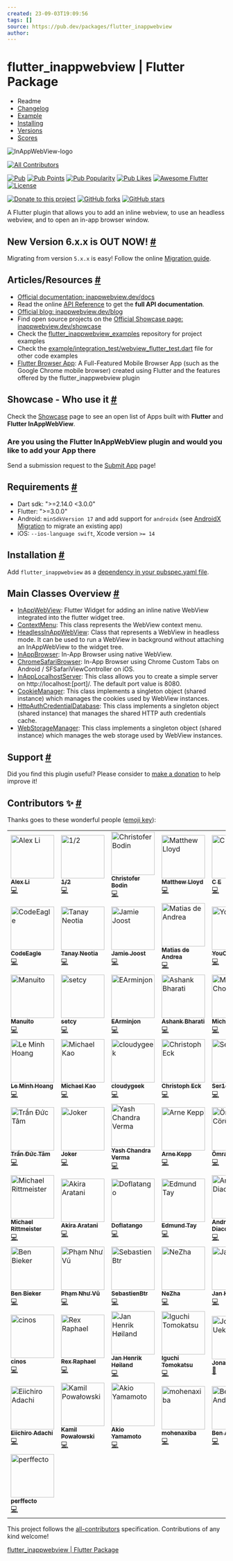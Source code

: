 ```yaml
---
created: 23-09-03T19:09:56
tags: []
source: https://pub.dev/packages/flutter_inappwebview
author:
---
```


# flutter_inappwebview | Flutter Package

- Readme
- [Changelog](https://pub.dev/packages/flutter_inappwebview/changelog)
- [Example](https://pub.dev/packages/flutter_inappwebview/example)
- [Installing](https://pub.dev/packages/flutter_inappwebview/install)
- [Versions](https://pub.dev/packages/flutter_inappwebview/versions)
- [Scores](https://pub.dev/packages/flutter_inappwebview/score)

![InAppWebView-logo](https://user-images.githubusercontent.com/5956938/195422744-bdcfed16-73f0-4bc9-94ab-ecf10771a1c4.png)

[![All Contributors](https://img.shields.io/badge/all_contributors-64-orange.svg?style=flat-square)](https://pub.dev/packages/flutter_inappwebview#contributors-)

[![Pub](https://img.shields.io/pub/v/flutter_inappwebview?include_prereleases)](https://pub.dartlang.org/packages/flutter_inappwebview)
[![Pub Points](https://img.shields.io/pub/points/flutter_inappwebview)](https://pub.dev/packages/flutter_inappwebview/score)
[![Pub Popularity](https://img.shields.io/pub/popularity/flutter_inappwebview)](https://pub.dev/packages/flutter_inappwebview/score)
[![Pub Likes](https://img.shields.io/pub/likes/flutter_inappwebview)](https://pub.dev/packages/flutter_inappwebview/score)
[![Awesome Flutter](https://img.shields.io/badge/Awesome-Flutter-blue.svg?longCache=true&style=flat-square)](https://stackoverflow.com/questions/tagged/flutter-inappwebview)
[![License](https://img.shields.io/badge/License-Apache%202.0-blue.svg)](https://github.com/pichillilorenzo/flutter_inappwebview/blob/main/LICENSE)

[![Donate to this project](https://img.shields.io/badge/support-donate-yellow.svg)](https://inappwebview.dev/donate/)
[![GitHub forks](https://img.shields.io/github/forks/pichillilorenzo/flutter_inappwebview?style=social)](https://github.com/pichillilorenzo/flutter_inappwebview)
[![GitHub stars](https://img.shields.io/github/stars/pichillilorenzo/flutter_inappwebview?style=social)](https://github.com/pichillilorenzo/flutter_inappwebview)

A Flutter plugin that allows you to add an inline webview, to use an headless webview, and to open an in-app browser window.

## New Version 6.x.x is OUT NOW! [#](https://pub.dev/packages/flutter_inappwebview#new-version-6xx-is-out-now)

Migrating from version `5.x.x` is easy! Follow the online [Migration guide](https://inappwebview.dev/docs/migration-guide).

## Articles/Resources [#](https://pub.dev/packages/flutter_inappwebview#articlesresources)

- [Official documentation: inappwebview.dev/docs](https://inappwebview.dev/docs/intro)
- Read the online [API Reference](https://pub.dartlang.org/documentation/flutter_inappwebview/latest/) to get the **full API documentation**.
- [Official blog: inappwebview.dev/blog](https://inappwebview.dev/blog/)
- Find open source projects on the [Official Showcase page: inappwebview.dev/showcase](https://inappwebview.dev/showcase/)
- Check the [flutter_inappwebview_examples](https://github.com/pichillilorenzo/flutter_inappwebview_examples) repository for project examples
- Check the [example/integration_test/webview_flutter_test.dart](https://github.com/pichillilorenzo/flutter_inappwebview/blob/main/example/integration_test/webview_flutter_test.dart) file for other code examples
- [Flutter Browser App](https://github.com/pichillilorenzo/flutter_browser_app): A Full-Featured Mobile Browser App (such as the Google Chrome mobile browser) created using Flutter and the features offered by the flutter_inappwebview plugin

## Showcase - Who use it [#](https://pub.dev/packages/flutter_inappwebview#showcase---who-use-it)

Check the [Showcase](https://inappwebview.dev/showcase/) page to see an open list of Apps built with **Flutter** and **Flutter InAppWebView**.

### Are you using the **Flutter InAppWebView** plugin and would you like to add your App there

Send a submission request to the [Submit App](https://inappwebview.dev/submit-app/) page!

## Requirements [#](https://pub.dev/packages/flutter_inappwebview#requirements)

- Dart sdk: ">=2.14.0 <3.0.0"
- Flutter: ">=3.0.0"
- Android: `minSdkVersion 17` and add support for `androidx` (see [AndroidX Migration](https://flutter.dev/docs/development/androidx-migration) to migrate an existing app)
- iOS: `--ios-language swift`, Xcode version `>= 14`

## Installation [#](https://pub.dev/packages/flutter_inappwebview#installation)

Add `flutter_inappwebview` as a [dependency in your pubspec.yaml file](https://flutter.io/using-packages/).

## Main Classes Overview [#](https://pub.dev/packages/flutter_inappwebview#main-classes-overview)

- [InAppWebView](https://inappwebview.dev/docs/5.x.x/webview/in-app-webview): Flutter Widget for adding an inline native WebView integrated into the flutter widget tree.
- [ContextMenu](https://inappwebview.dev/docs/5.x.x/webview/context-menu): This class represents the WebView context menu.
- [HeadlessInAppWebView](https://inappwebview.dev/docs/5.x.x/webview/headless-in-app-webview): Class that represents a WebView in headless mode. It can be used to run a WebView in background without attaching an InAppWebView to the widget tree.
- [InAppBrowser](https://inappwebview.dev/docs/5.x.x/in-app-browsers/in-app-browser): In-App Browser using native WebView.
- [ChromeSafariBrowser](https://inappwebview.dev/docs/5.x.x/in-app-browsers/chrome-safari-browser): In-App Browser using Chrome Custom Tabs on Android / SFSafariViewController on iOS.
- [InAppLocalhostServer](https://inappwebview.dev/docs/5.x.x/in-app-localhost-server): This class allows you to create a simple server on http://localhost:\[port\]/. The default port value is 8080.
- [CookieManager](https://inappwebview.dev/docs/5.x.x/cookie-manager): This class implements a singleton object (shared instance) which manages the cookies used by WebView instances.
- [HttpAuthCredentialDatabase](https://inappwebview.dev/docs/5.x.x/http-auth-credential-database): This class implements a singleton object (shared instance) that manages the shared HTTP auth credentials cache.
- [WebStorageManager](https://inappwebview.dev/docs/5.x.x/web-storage-manager): This class implements a singleton object (shared instance) which manages the web storage used by WebView instances.

## Support [#](https://pub.dev/packages/flutter_inappwebview#support)

Did you find this plugin useful? Please consider to [make a donation](https://inappwebview.dev/donate/) to help improve it!

## Contributors ✨ [#](https://pub.dev/packages/flutter_inappwebview#contributors-)

Thanks goes to these wonderful people ([emoji key](https://allcontributors.org/docs/en/emoji-key)):

<table><tbody><tr><td><a href="https://blog.alexv525.com/" rel="ugc"><img src="https://avatars.githubusercontent.com/u/15884415?v=4?s=100" width="100px;" alt="Alex Li"><br><sub><b>Alex Li</b></sub></a><br><a href="https://github.com/pichillilorenzo/flutter_inappwebview/commits?author=AlexV525" title="Code" rel="ugc">💻</a></td><td><a href="https://github.com/crazecoder" rel="ugc"><img src="https://avatars.githubusercontent.com/u/18387906?v=4?s=100" width="100px;" alt="1/2"><br><sub><b>1/2</b></sub></a><br><a href="https://github.com/pichillilorenzo/flutter_inappwebview/commits?author=crazecoder" title="Code" rel="ugc">💻</a></td><td><a href="https://github.com/cbodin" rel="ugc"><img src="https://avatars.githubusercontent.com/u/220255?v=4?s=100" width="100px;" alt="Christofer Bodin"><br><sub><b>Christofer Bodin</b></sub></a><br><a href="https://github.com/pichillilorenzo/flutter_inappwebview/commits?author=cbodin" title="Code" rel="ugc">💻</a></td><td><a href="https://github.com/matthewlloyd" rel="ugc"><img src="https://avatars.githubusercontent.com/u/2041996?v=4?s=100" width="100px;" alt="Matthew Lloyd"><br><sub><b>Matthew Lloyd</b></sub></a><br><a href="https://github.com/pichillilorenzo/flutter_inappwebview/commits?author=matthewlloyd" title="Code" rel="ugc">💻</a></td><td><a href="https://github.com/carloserazo47" rel="ugc"><img src="https://avatars.githubusercontent.com/u/83635384?v=4?s=100" width="100px;" alt="C E"><br><sub><b>C E</b></sub></a><br><a href="https://github.com/pichillilorenzo/flutter_inappwebview/commits?author=carloserazo47" title="Code" rel="ugc">💻</a></td><td><a href="https://github.com/robsonmeemo" rel="ugc"><img src="https://avatars.githubusercontent.com/u/47990393?v=4?s=100" width="100px;" alt="Robson Araujo"><br><sub><b>Robson Araujo</b></sub></a><br><a href="https://github.com/pichillilorenzo/flutter_inappwebview/commits?author=robsonmeemo" title="Code" rel="ugc">💻</a></td><td><a href="https://github.com/ryanhz" rel="ugc"><img src="https://avatars.githubusercontent.com/u/1142612?v=4?s=100" width="100px;" alt="Ryan"><br><sub><b>Ryan</b></sub></a><br><a href="https://github.com/pichillilorenzo/flutter_inappwebview/commits?author=ryanhz" title="Code" rel="ugc">💻</a></td></tr><tr><td><a href="https://codeeagle.github.io/" rel="ugc"><img src="https://avatars.githubusercontent.com/u/2311352?v=4?s=100" width="100px;" alt="CodeEagle"><br><sub><b>CodeEagle</b></sub></a><br><a href="https://github.com/pichillilorenzo/flutter_inappwebview/commits?author=CodeEagle" title="Code" rel="ugc">💻</a></td><td><a href="https://github.com/tneotia" rel="ugc"><img src="https://avatars.githubusercontent.com/u/50850142?v=4?s=100" width="100px;" alt="Tanay Neotia"><br><sub><b>Tanay Neotia</b></sub></a><br><a href="https://github.com/pichillilorenzo/flutter_inappwebview/commits?author=tneotia" title="Code" rel="ugc">💻</a></td><td><a href="https://github.com/panndoraBoo" rel="ugc"><img src="https://avatars.githubusercontent.com/u/8928207?v=4?s=100" width="100px;" alt="Jamie Joost"><br><sub><b>Jamie Joost</b></sub></a><br><a href="https://github.com/pichillilorenzo/flutter_inappwebview/commits?author=panndoraBoo" title="Code" rel="ugc">💻</a></td><td><a href="https://deandreamatias.com/" rel="ugc"><img src="https://avatars.githubusercontent.com/u/21011641?v=4?s=100" width="100px;" alt="Matias de Andrea"><br><sub><b>Matias de Andrea</b></sub></a><br><a href="https://github.com/pichillilorenzo/flutter_inappwebview/commits?author=deandreamatias" title="Code" rel="ugc">💻</a></td><td><a href="https://blog.csdn.net/j550341130" rel="ugc"><img src="https://avatars.githubusercontent.com/u/17899073?v=4?s=100" width="100px;" alt="YouCii"><br><sub><b>YouCii</b></sub></a><br><a href="https://github.com/pichillilorenzo/flutter_inappwebview/commits?author=YouCii" title="Code" rel="ugc">💻</a></td><td><a href="https://github.com/cutzmf" rel="ugc"><img src="https://avatars.githubusercontent.com/u/1662033?v=4?s=100" width="100px;" alt="Salnikov Sergey"><br><sub><b>Salnikov Sergey</b></sub></a><br><a href="https://github.com/pichillilorenzo/flutter_inappwebview/commits?author=cutzmf" title="Code" rel="ugc">💻</a></td><td><a href="https://github.com/a00012025" rel="ugc"><img src="https://avatars.githubusercontent.com/u/12824216?v=4?s=100" width="100px;" alt="Po-Jui Chen"><br><sub><b>Po-Jui Chen</b></sub></a><br><a href="https://github.com/pichillilorenzo/flutter_inappwebview/commits?author=a00012025" title="Code" rel="ugc">💻</a></td></tr><tr><td><a href="https://github.com/Manuito83" rel="ugc"><img src="https://avatars.githubusercontent.com/u/4816367?v=4?s=100" width="100px;" alt="Manuito"><br><sub><b>Manuito</b></sub></a><br><a href="https://github.com/pichillilorenzo/flutter_inappwebview/commits?author=Manuito83" title="Code" rel="ugc">💻</a></td><td><a href="https://github.com/setcy" rel="ugc"><img src="https://avatars.githubusercontent.com/u/86180691?v=4?s=100" width="100px;" alt="setcy"><br><sub><b>setcy</b></sub></a><br><a href="https://github.com/pichillilorenzo/flutter_inappwebview/commits?author=setcy" title="Code" rel="ugc">💻</a></td><td><a href="https://github.com/EArminjon2" rel="ugc"><img src="https://avatars.githubusercontent.com/u/92172436?v=4?s=100" width="100px;" alt="EArminjon"><br><sub><b>EArminjon</b></sub></a><br><a href="https://github.com/pichillilorenzo/flutter_inappwebview/commits?author=EArminjon2" title="Code" rel="ugc">💻</a></td><td><a href="https://www.linkedin.com/in/ashank-bharati-497989127/" rel="ugc"><img src="https://avatars.githubusercontent.com/u/22197948?v=4?s=100" width="100px;" alt="Ashank Bharati"><br><sub><b>Ashank Bharati</b></sub></a><br><a href="https://github.com/pichillilorenzo/flutter_inappwebview/commits?author=ashank96" title="Code" rel="ugc">💻</a></td><td><a href="https://dart.art/" rel="ugc"><img src="https://avatars.githubusercontent.com/u/1755207?v=4?s=100" width="100px;" alt="Michael Chow"><br><sub><b>Michael Chow</b></sub></a><br><a href="https://github.com/pichillilorenzo/flutter_inappwebview/commits?author=chownation" title="Code" rel="ugc">💻</a></td><td><a href="https://github.com/RodXander" rel="ugc"><img src="https://avatars.githubusercontent.com/u/23609784?v=4?s=100" width="100px;" alt="Osvaldo Saez"><br><sub><b>Osvaldo Saez</b></sub></a><br><a href="https://github.com/pichillilorenzo/flutter_inappwebview/commits?author=RodXander" title="Code" rel="ugc">💻</a></td><td><a href="https://github.com/rsydor" rel="ugc"><img src="https://avatars.githubusercontent.com/u/79581663?v=4?s=100" width="100px;" alt="rsydor"><br><sub><b>rsydor</b></sub></a><br><a href="https://github.com/pichillilorenzo/flutter_inappwebview/commits?author=rsydor" title="Code" rel="ugc">💻</a></td></tr><tr><td><a href="https://github.com/hoanglm4" rel="ugc"><img src="https://avatars.githubusercontent.com/u/7067757?v=4?s=100" width="100px;" alt="Le Minh Hoang"><br><sub><b>Le Minh Hoang</b></sub></a><br><a href="https://github.com/pichillilorenzo/flutter_inappwebview/commits?author=hoanglm4" title="Code" rel="ugc">💻</a></td><td><a href="https://github.com/Miiha" rel="ugc"><img src="https://avatars.githubusercontent.com/u/3897167?v=4?s=100" width="100px;" alt="Michael Kao"><br><sub><b>Michael Kao</b></sub></a><br><a href="https://github.com/pichillilorenzo/flutter_inappwebview/commits?author=Miiha" title="Code" rel="ugc">💻</a></td><td><a href="https://github.com/cloudygeek" rel="ugc"><img src="https://avatars.githubusercontent.com/u/6059542?v=4?s=100" width="100px;" alt="cloudygeek"><br><sub><b>cloudygeek</b></sub></a><br><a href="https://github.com/pichillilorenzo/flutter_inappwebview/commits?author=cloudygeek" title="Code" rel="ugc">💻</a></td><td><a href="https://github.com/chreck" rel="ugc"><img src="https://avatars.githubusercontent.com/u/8030398?v=4?s=100" width="100px;" alt="Christoph Eck"><br><sub><b>Christoph Eck</b></sub></a><br><a href="https://github.com/pichillilorenzo/flutter_inappwebview/commits?author=chreck" title="Code" rel="ugc">💻</a></td><td><a href="https://github.com/Ser1ous" rel="ugc"><img src="https://avatars.githubusercontent.com/u/4497968?v=4?s=100" width="100px;" alt="Ser1ous"><br><sub><b>Ser1ous</b></sub></a><br><a href="https://github.com/pichillilorenzo/flutter_inappwebview/commits?author=Ser1ous" title="Code" rel="ugc">💻</a></td><td><a href="https://spacelaunchnow.me/" rel="ugc"><img src="https://avatars.githubusercontent.com/u/4519230?v=4?s=100" width="100px;" alt="Caleb Jones"><br><sub><b>Caleb Jones</b></sub></a><br><a href="https://github.com/pichillilorenzo/flutter_inappwebview/commits?author=ItsCalebJones" title="Code" rel="ugc">💻</a></td><td><a href="https://sungazer.io/" rel="ugc"><img src="https://avatars.githubusercontent.com/u/6215122?v=4?s=100" width="100px;" alt="Saverio Murgia"><br><sub><b>Saverio Murgia</b></sub></a><br><a href="https://github.com/pichillilorenzo/flutter_inappwebview/commits?author=savy-91" title="Code" rel="ugc">💻</a></td></tr><tr><td><a href="https://github.com/tranductam2802" rel="ugc"><img src="https://avatars.githubusercontent.com/u/4957579?v=4?s=100" width="100px;" alt="Trần Đức Tâm"><br><sub><b>Trần Đức Tâm</b></sub></a><br><a href="https://github.com/pichillilorenzo/flutter_inappwebview/commits?author=tranductam2802" title="Code" rel="ugc">💻</a></td><td><a href="https://pcqpcq.me/" rel="ugc"><img src="https://avatars.githubusercontent.com/u/1411571?v=4?s=100" width="100px;" alt="Joker"><br><sub><b>Joker</b></sub></a><br><a href="https://github.com/pichillilorenzo/flutter_inappwebview/commits?author=pcqpcq" title="Code" rel="ugc">💻</a></td><td><a href="https://www.linkedin.com/in/ycv005/" rel="ugc"><img src="https://avatars.githubusercontent.com/u/26734819?v=4?s=100" width="100px;" alt="Yash Chandra Verma"><br><sub><b>Yash Chandra Verma</b></sub></a><br><a href="https://github.com/pichillilorenzo/flutter_inappwebview/commits?author=ycv005" title="Code" rel="ugc">💻</a></td><td><a href="https://github.com/arneke" rel="ugc"><img src="https://avatars.githubusercontent.com/u/425235?v=4?s=100" width="100px;" alt="Arne Kepp"><br><sub><b>Arne Kepp</b></sub></a><br><a href="https://github.com/pichillilorenzo/flutter_inappwebview/commits?author=arneke" title="Code" rel="ugc">💻</a></td><td><a href="https://omralcrt.github.io/" rel="ugc"><img src="https://avatars.githubusercontent.com/u/12418327?v=4?s=100" width="100px;" alt="Ömral Cörüt"><br><sub><b>Ömral Cörüt</b></sub></a><br><a href="https://github.com/pichillilorenzo/flutter_inappwebview/commits?author=omralcrt" title="Code" rel="ugc">💻</a></td><td><a href="https://github.com/albatrosify" rel="ugc"><img src="https://avatars.githubusercontent.com/u/64252708?v=4?s=100" width="100px;" alt="LrdHelmchen"><br><sub><b>LrdHelmchen</b></sub></a><br><a href="https://github.com/pichillilorenzo/flutter_inappwebview/commits?author=albatrosify" title="Code" rel="ugc">💻</a></td><td><a href="https://ungapps.com/" rel="ugc"><img src="https://avatars.githubusercontent.com/u/8141036?v=4?s=100" width="100px;" alt="Steven Gunanto"><br><sub><b>Steven Gunanto</b></sub></a><br><a href="https://github.com/pichillilorenzo/flutter_inappwebview/commits?author=gunantosteven" title="Code" rel="ugc">💻</a></td></tr><tr><td><a href="https://schlau.bi/" rel="ugc"><img src="https://avatars.githubusercontent.com/u/16060205?v=4?s=100" width="100px;" alt="Michael Rittmeister"><br><sub><b>Michael Rittmeister</b></sub></a><br><a href="https://github.com/pichillilorenzo/flutter_inappwebview/commits?author=DRSchlaubi" title="Code" rel="ugc">💻</a></td><td><a href="https://aakira.app/" rel="ugc"><img src="https://avatars.githubusercontent.com/u/3386962?v=4?s=100" width="100px;" alt="Akira Aratani"><br><sub><b>Akira Aratani</b></sub></a><br><a href="https://github.com/pichillilorenzo/flutter_inappwebview/commits?author=AAkira" title="Code" rel="ugc">💻</a></td><td><a href="https://github.com/Doflatango" rel="ugc"><img src="https://avatars.githubusercontent.com/u/3091033?v=4?s=100" width="100px;" alt="Doflatango"><br><sub><b>Doflatango</b></sub></a><br><a href="https://github.com/pichillilorenzo/flutter_inappwebview/commits?author=Doflatango" title="Code" rel="ugc">💻</a></td><td><a href="https://github.com/Eddayy" rel="ugc"><img src="https://avatars.githubusercontent.com/u/17043852?v=4?s=100" width="100px;" alt="Edmund Tay"><br><sub><b>Edmund Tay</b></sub></a><br><a href="https://github.com/pichillilorenzo/flutter_inappwebview/commits?author=Eddayy" title="Code" rel="ugc">💻</a></td><td><a href="https://andreidiaconu.com/" rel="ugc"><img src="https://avatars.githubusercontent.com/u/1402046?v=4?s=100" width="100px;" alt="Andrei Diaconu"><br><sub><b>Andrei Diaconu</b></sub></a><br><a href="https://github.com/pichillilorenzo/flutter_inappwebview/commits?author=andreidiaconu" title="Code" rel="ugc">💻</a></td><td><a href="https://github.com/plateaukao" rel="ugc"><img src="https://avatars.githubusercontent.com/u/4084738?v=4?s=100" width="100px;" alt="Daniel Kao"><br><sub><b>Daniel Kao</b></sub></a><br><a href="https://github.com/pichillilorenzo/flutter_inappwebview/commits?author=plateaukao" title="Code" rel="ugc">💻</a></td><td><a href="https://github.com/xtyxtyx" rel="ugc"><img src="https://avatars.githubusercontent.com/u/15033141?v=4?s=100" width="100px;" alt="xuty"><br><sub><b>xuty</b></sub></a><br><a href="https://github.com/pichillilorenzo/flutter_inappwebview/commits?author=xtyxtyx" title="Code" rel="ugc">💻</a></td></tr><tr><td><a href="https://bieker.ninja/" rel="ugc"><img src="https://avatars.githubusercontent.com/u/818880?v=4?s=100" width="100px;" alt="Ben Bieker"><br><sub><b>Ben Bieker</b></sub></a><br><a href="https://github.com/pichillilorenzo/flutter_inappwebview/commits?author=wwwdata" title="Code" rel="ugc">💻</a></td><td><a href="https://github.com/phamnhuvu-dev" rel="ugc"><img src="https://avatars.githubusercontent.com/u/22906656?v=4?s=100" width="100px;" alt="Phạm Như Vũ"><br><sub><b>Phạm Như Vũ</b></sub></a><br><a href="https://github.com/pichillilorenzo/flutter_inappwebview/commits?author=phamnhuvu-dev" title="Code" rel="ugc">💻</a></td><td><a href="https://github.com/SebastienBtr" rel="ugc"><img src="https://avatars.githubusercontent.com/u/18089010?v=4?s=100" width="100px;" alt="SebastienBtr"><br><sub><b>SebastienBtr</b></sub></a><br><a href="https://github.com/pichillilorenzo/flutter_inappwebview/commits?author=SebastienBtr" title="Code" rel="ugc">💻</a></td><td><a href="https://github.com/fattiger00" rel="ugc"><img src="https://avatars.githubusercontent.com/u/38494401?v=4?s=100" width="100px;" alt="NeZha"><br><sub><b>NeZha</b></sub></a><br><a href="https://github.com/pichillilorenzo/flutter_inappwebview/commits?author=fattiger00" title="Code" rel="ugc">💻</a></td><td><a href="https://github.com/klydra" rel="ugc"><img src="https://avatars.githubusercontent.com/u/40038209?v=4?s=100" width="100px;" alt="Jan Klinge"><br><sub><b>Jan Klinge</b></sub></a><br><a href="https://github.com/pichillilorenzo/flutter_inappwebview/commits?author=klydra" title="Code" rel="ugc">💻</a></td><td><a href="https://github.com/PauloDurrerMelo" rel="ugc"><img src="https://avatars.githubusercontent.com/u/29310557?v=4?s=100" width="100px;" alt="PauloDurrerMelo"><br><sub><b>PauloDurrerMelo</b></sub></a><br><a href="https://github.com/pichillilorenzo/flutter_inappwebview/commits?author=PauloDurrerMelo" title="Code" rel="ugc">💻</a></td><td><a href="https://github.com/benmeemo" rel="ugc"><img src="https://avatars.githubusercontent.com/u/47991706?v=4?s=100" width="100px;" alt="benmeemo"><br><sub><b>benmeemo</b></sub></a><br><a href="https://github.com/pichillilorenzo/flutter_inappwebview/commits?author=benmeemo" title="Code" rel="ugc">💻</a></td></tr><tr><td><a href="https://github.com/cinos1" rel="ugc"><img src="https://avatars.githubusercontent.com/u/19343437?v=4?s=100" width="100px;" alt="cinos"><br><sub><b>cinos</b></sub></a><br><a href="https://github.com/pichillilorenzo/flutter_inappwebview/commits?author=cinos1" title="Code" rel="ugc">💻</a></td><td><a href="https://xraph.com/" rel="ugc"><img src="https://avatars.githubusercontent.com/u/11243590?v=4?s=100" width="100px;" alt="Rex Raphael"><br><sub><b>Rex Raphael</b></sub></a><br><a href="https://github.com/pichillilorenzo/flutter_inappwebview/commits?author=juicycleff" title="Code" rel="ugc">💻</a></td><td><a href="https://github.com/Sense545" rel="ugc"><img src="https://avatars.githubusercontent.com/u/769406?v=4?s=100" width="100px;" alt="Jan Henrik Høiland"><br><sub><b>Jan Henrik Høiland</b></sub></a><br><a href="https://github.com/pichillilorenzo/flutter_inappwebview/commits?author=Sense545" title="Code" rel="ugc">💻</a></td><td><a href="https://github.com/igtm" rel="ugc"><img src="https://avatars.githubusercontent.com/u/6331737?v=4?s=100" width="100px;" alt="Iguchi Tomokatsu"><br><sub><b>Iguchi Tomokatsu</b></sub></a><br><a href="https://github.com/pichillilorenzo/flutter_inappwebview/commits?author=igtm" title="Code" rel="ugc">💻</a></td><td><a href="https://uekoetter.dev/" rel="ugc"><img src="https://avatars.githubusercontent.com/u/1270149?v=4?s=100" width="100px;" alt="Jonas Uekötter"><br><sub><b>Jonas Uekötter</b></sub></a><br><a href="https://github.com/pichillilorenzo/flutter_inappwebview/commits?author=ueman" title="Documentation" rel="ugc">📖</a></td><td><a href="https://github.com/emakar" rel="ugc"><img src="https://avatars.githubusercontent.com/u/7767193?v=4?s=100" width="100px;" alt="emakar"><br><sub><b>emakar</b></sub></a><br><a href="https://github.com/pichillilorenzo/flutter_inappwebview/commits?author=emakar" title="Code" rel="ugc">💻</a></td><td><a href="https://weibo.com/magicrolan" rel="ugc"><img src="https://avatars.githubusercontent.com/u/671431?v=4?s=100" width="100px;" alt="liasica"><br><sub><b>liasica</b></sub></a><br><a href="https://github.com/pichillilorenzo/flutter_inappwebview/commits?author=liasica" title="Code" rel="ugc">💻</a></td></tr><tr><td><a href="https://github.com/addie9000" rel="ugc"><img src="https://avatars.githubusercontent.com/u/2036910?v=4?s=100" width="100px;" alt="Eiichiro Adachi"><br><sub><b>Eiichiro Adachi</b></sub></a><br><a href="https://github.com/pichillilorenzo/flutter_inappwebview/commits?author=addie9000" title="Code" rel="ugc">💻</a></td><td><a href="https://github.com/kamilpowalowski" rel="ugc"><img src="https://avatars.githubusercontent.com/u/83073?v=4?s=100" width="100px;" alt="Kamil Powałowski"><br><sub><b>Kamil Powałowski</b></sub></a><br><a href="https://github.com/pichillilorenzo/flutter_inappwebview/commits?author=kamilpowalowski" title="Code" rel="ugc">💻</a></td><td><a href="https://github.com/akioyamamoto1977" rel="ugc"><img src="https://avatars.githubusercontent.com/u/429219?v=4?s=100" width="100px;" alt="Akio Yamamoto"><br><sub><b>Akio Yamamoto</b></sub></a><br><a href="https://github.com/pichillilorenzo/flutter_inappwebview/commits?author=akioyamamoto1977" title="Code" rel="ugc">💻</a></td><td><a href="https://github.com/mohenaxiba" rel="ugc"><img src="https://avatars.githubusercontent.com/u/7977540?v=4?s=100" width="100px;" alt="mohenaxiba"><br><sub><b>mohenaxiba</b></sub></a><br><a href="https://github.com/pichillilorenzo/flutter_inappwebview/commits?author=mohenaxiba" title="Code" rel="ugc">💻</a></td><td><a href="https://www.acidic.co.nz/" rel="ugc"><img src="https://avatars.githubusercontent.com/u/1319813?v=4?s=100" width="100px;" alt="Ben Anderson"><br><sub><b>Ben Anderson</b></sub></a><br><a href="https://github.com/pichillilorenzo/flutter_inappwebview/commits?author=bagedevimo" title="Code" rel="ugc">💻</a></td><td><a href="https://github.com/daanporon" rel="ugc"><img src="https://avatars.githubusercontent.com/u/71901?v=4?s=100" width="100px;" alt="Daan Poron"><br><sub><b>Daan Poron</b></sub></a><br><a href="https://pub.dev/packages/flutter_inappwebview#security-daanporon" title="Security">🛡️</a></td><td><a href="https://yuki0311.com/" rel="ugc"><img src="https://avatars.githubusercontent.com/u/34892635?v=4?s=100" width="100px;" alt="ふぁ"><br><sub><b>ふぁ</b></sub></a><br><a href="https://github.com/pichillilorenzo/flutter_inappwebview/commits?author=fa0311" title="Code" rel="ugc">💻</a></td></tr><tr><td><a href="https://github.com/perffecto" rel="ugc"><img src="https://avatars.githubusercontent.com/u/2116618?v=4?s=100" width="100px;" alt="perffecto"><br><sub><b>perffecto</b></sub></a><br><a href="https://github.com/pichillilorenzo/flutter_inappwebview/commits?author=perffecto" title="Code" rel="ugc">💻</a></td></tr></tbody></table>

This project follows the [all-contributors](https://github.com/all-contributors/all-contributors) specification. Contributions of any kind welcome!

[flutter_inappwebview | Flutter Package](https://pub.dev/packages/flutter_inappwebview)
